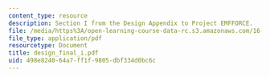 ```yaml
---
content_type: resource
description: Section I from the Design Appendix to Project EMFFORCE.
file: /media/https%3A/open-learning-course-data-rc.s3.amazonaws.com/16-83x-space-systems-engineering-spring-2002-spring-2003/498e824064a7ff1f9805dbf334d0bc6c_design_final_i.pdf
file_type: application/pdf
resourcetype: Document
title: design_final_i.pdf
uid: 498e8240-64a7-ff1f-9805-dbf334d0bc6c
---
```


